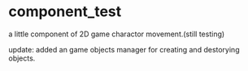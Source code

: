 # component_test

a little component of 2D game charactor movement.(still testing) 

update:
added an game objects manager for creating and destorying objects.
